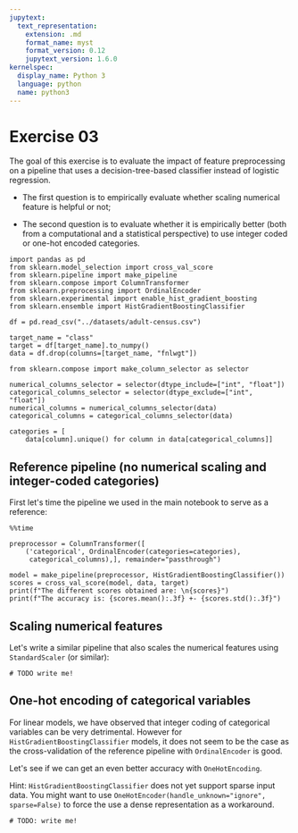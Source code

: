 ```yaml
---
jupytext:
  text_representation:
    extension: .md
    format_name: myst
    format_version: 0.12
    jupytext_version: 1.6.0
kernelspec:
  display_name: Python 3
  language: python
  name: python3
---
```


# Exercise 03

The goal of this exercise is to evaluate the impact of feature preprocessing on a pipeline that uses a  decision-tree-based classifier instead of logistic regression.

- The first question is to empirically evaluate whether scaling numerical feature is helpful or not;

- The second question is to evaluate whether it is empirically better (both from a computational and a statistical perspective) to use integer coded or one-hot encoded categories.

```{code-cell}
import pandas as pd
from sklearn.model_selection import cross_val_score
from sklearn.pipeline import make_pipeline
from sklearn.compose import ColumnTransformer
from sklearn.preprocessing import OrdinalEncoder
from sklearn.experimental import enable_hist_gradient_boosting
from sklearn.ensemble import HistGradientBoostingClassifier

df = pd.read_csv("../datasets/adult-census.csv")
```

```{code-cell}
target_name = "class"
target = df[target_name].to_numpy()
data = df.drop(columns=[target_name, "fnlwgt"])
```

```{code-cell}
from sklearn.compose import make_column_selector as selector

numerical_columns_selector = selector(dtype_include=["int", "float"])
categorical_columns_selector = selector(dtype_exclude=["int", "float"])
numerical_columns = numerical_columns_selector(data)
categorical_columns = categorical_columns_selector(data)

categories = [
    data[column].unique() for column in data[categorical_columns]]
```

## Reference pipeline (no numerical scaling and integer-coded categories)

First let's time the pipeline we used in the main notebook to serve as a reference:

```{code-cell}
%%time

preprocessor = ColumnTransformer([
    ('categorical', OrdinalEncoder(categories=categories),
     categorical_columns),], remainder="passthrough")

model = make_pipeline(preprocessor, HistGradientBoostingClassifier())
scores = cross_val_score(model, data, target)
print(f"The different scores obtained are: \n{scores}")
print(f"The accuracy is: {scores.mean():.3f} +- {scores.std():.3f}")
```

## Scaling numerical features

Let's write a similar pipeline that also scales the numerical features using `StandardScaler` (or similar):

```{code-cell}
# TODO write me!
```

## One-hot encoding of categorical variables

For linear models, we have observed that integer coding of categorical
variables can be very detrimental. However for
`HistGradientBoostingClassifier` models, it does not seem to be the
case as the cross-validation of the reference pipeline with
`OrdinalEncoder` is good.

Let's see if we can get an even better accuracy with `OneHotEncoding`.

Hint: `HistGradientBoostingClassifier` does not yet support sparse input data. You might want to use
`OneHotEncoder(handle_unknown="ignore", sparse=False)` to force the use a dense representation as a workaround.

```{code-cell}
# TODO: write me!
```
